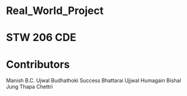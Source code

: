 # Real_World_Project
 # STW 206 CDE
 # Contributors
 Manish B.C.
 Ujwal Budhathoki
 Success Bhattarai
 Ujjwal Humagain
 Bishal Jung Thapa Chettri
